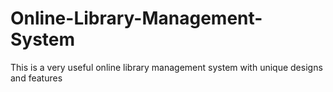 # Online-Library-Management-System
This is a very useful online library management system with unique designs and features
